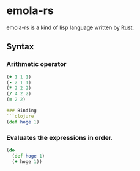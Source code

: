 # emola-rs

emola-rs is a kind of lisp language written by Rust.


## Syntax


### Arithmetic operator    
```clojure
(+ 1 1 1)  
(- 2 1 1)  
(* 2 2 2)  
(/ 4 2 2)  
(= 2 2)    

### Binding
```clojure
(def hoge 1)
```

### Evaluates the expressions in order.
```clojure
(do 
  (def hoge 1)
  (+ hoge 1))
```





